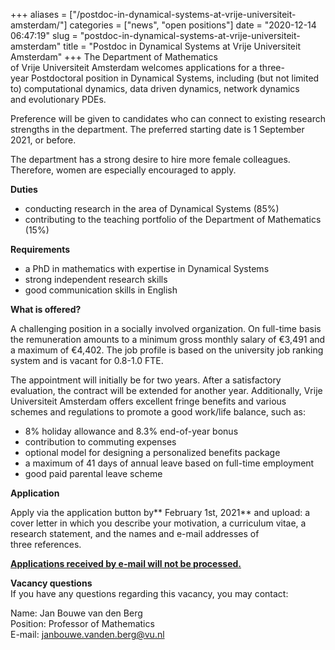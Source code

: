 +++
aliases = ["/postdoc-in-dynamical-systems-at-vrije-universiteit-amsterdam/"]
categories = ["news", "open positions"]
date = "2020-12-14 06:47:19"
slug = "postdoc-in-dynamical-systems-at-vrije-universiteit-amsterdam"
title = "Postdoc in Dynamical Systems at Vrije Universiteit Amsterdam"
+++
The Department of Mathematics of Vrije Universiteit Amsterdam welcomes
applications for a three-year Postdoctoral position in Dynamical
Systems, including (but not limited to) computational dynamics, data
driven dynamics, network dynamics and evolutionary PDEs.  
  
Preference will be given to candidates who can connect to existing
research strengths in the department. The preferred starting date is 1
September 2021, or before.   
  
The department has a strong desire to hire more female colleagues.
Therefore, women are especially encouraged to apply.  
  
**Duties**

-   conducting research in the area of Dynamical Systems (85%)
-   contributing to the teaching portfolio of the Department of
    Mathematics (15%)

**Requirements**

-   a PhD in mathematics with expertise in Dynamical Systems
-   strong independent research skills
-   good communication skills in English

**What is offered?**

A challenging position in a socially involved organization. On full-time
basis the remuneration amounts to a minimum gross monthly salary of
€3,491 and a maximum of €4,402. The job profile is based on the
university job ranking system and is vacant for 0.8-1.0 FTE.

The appointment will initially be for two years. After a satisfactory
evaluation, the contract will be extended for another
year. Additionally, Vrije Universiteit Amsterdam offers excellent fringe
benefits and various schemes and regulations to promote a good work/life
balance, such as:

-   8% holiday allowance and 8.3% end-of-year bonus
-   contribution to commuting expenses
-   optional model for designing a personalized benefits package
-   a maximum of 41 days of annual leave based on full-time employment
-   good paid parental leave scheme

**Application**

Apply via the application button by** February 1st, 2021** and upload: a
cover letter in which you describe your motivation, a curriculum vitae,
a research statement, and the names and e-mail addresses of
three references.

**<u>Applications received by e-mail will not be processed.</u>**

**Vacancy questions**  
If you have any questions regarding this vacancy, you may contact:

Name: Jan Bouwe van den Berg  
Position: Professor of Mathematics  
E-mail: <janbouwe.vanden.berg@vu.nl>
